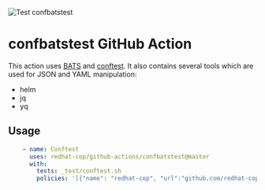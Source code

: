 ![Test confbatstest](https://github.com/redhat-cop/github-actions/workflows/Test%20confbatstest/badge.svg)

# confbatstest GitHub Action

This action uses [BATS](https://github.com/bats-core/bats-core) and [conftest](https://github.com/open-policy-agent/conftest).
It also contains several tools which are used for JSON and YAML manipulation:
- helm
- jq
- yq

## Usage

```yaml
    - name: Conftest
      uses: redhat-cop/github-actions/confbatstest@master
      with:
        tests: _test/conftest.sh
        policies: '[{"name": "redhat-cop", "url":"github.com/redhat-cop/rego-policies.git//policy"},{"name": "deprek8ion", "url":"github.com/swade1987/deprek8ion.git//policies"}]'
```